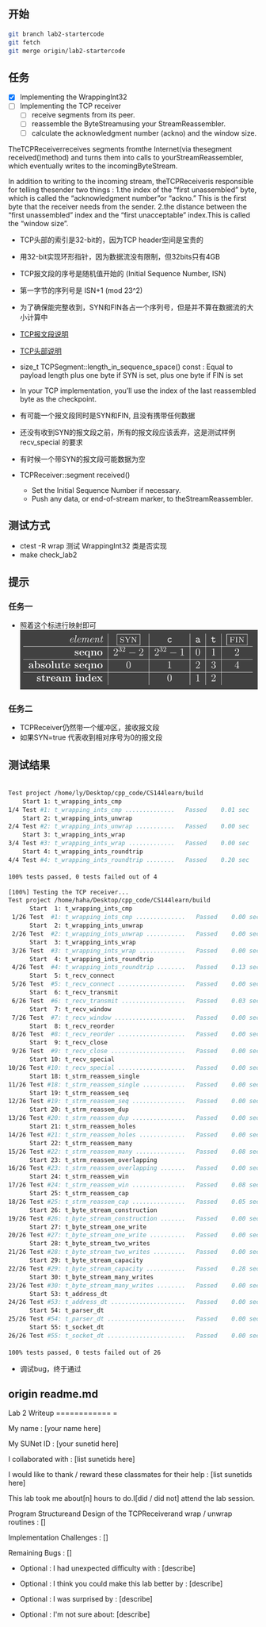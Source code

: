 ## 开始
```bash
git branch lab2-startercode
git fetch
git merge origin/lab2-startercode
```

## 任务
- [x] Implementing the WrappingInt32
- [ ] Implementing the TCP receiver
    - [ ] receive segments from its peer.
    - [ ] reassemble the ByteStreamusing your StreamReassembler.
    - [ ] calculate the acknowledgment number (ackno) and the window size.

TheTCPReceiverreceives segments fromthe Internet(via thesegment received()method) and turns them into calls to yourStreamReassembler, which eventually writes to the incomingByteStream.

In addition to writing to the incoming stream, theTCPReceiveris responsible for telling thesender two things :
1.the index of the “first unassembled” byte, which is called the “acknowledgment number”or “ackno.” This is the first byte that the receiver needs from the sender.
2.the distance between the “first unassembled” index and the “first unacceptable” index.This is called the “window size”.


* TCP头部的索引是32-bit的，因为TCP header空间是宝贵的
* 用32-bit实现环形指针，因为数据流没有限制，但32bits只有4GB
* TCP报文段的序号是随机值开始的 (Initial Sequence Number, ISN)
* 第一字节的序列号是 ISN+1 (mod 23^2)
* 为了确保能完整收到，SYN和FIN各占一个序列号，但是并不算在数据流的大小计算中

* [TCP报文段说明](https://cs144.github.io/doc/lab2/class_t_c_p_segment.html)
* [TCP头部说明](https://cs144.github.io/doc/lab2/struct_t_c_p_header.html)
* size_t TCPSegment::length_in_sequence_space() const : Equal to payload length plus one byte if SYN is set, plus one byte if FIN is set
*  In your TCP implementation, you’ll use the index of the last reassembled byte as the checkpoint.
* 有可能一个报文段同时是SYN和FIN, 且没有携带任何数据
* 还没有收到SYN的报文段之前，所有的报文段应该丢弃，这是测试样例 recv_special 的要求
* 有时候一个带SYN的报文段可能数据为空

* TCPReceiver::segment received()
    * Set the Initial Sequence Number if necessary.
    * Push any data, or end-of-stream marker, to theStreamReassembler.
## 测试方式
* ctest -R wrap 测试 WrappingInt32 类是否实现
* make check_lab2


## 提示
### 任务一
* 照着这个标进行映射即可
![](./pic/lab2_task1.png)

### 任务二
* TCPReceiver仍然带一个缓冲区，接收报文段
* 如果SYN=true 代表收到相对序号为0的报文段


## 测试结果
```bash

Test project /home/ly/Desktop/cpp_code/CS144learn/build
    Start 1: t_wrapping_ints_cmp
1/4 Test #1: t_wrapping_ints_cmp ..............   Passed    0.01 sec
    Start 2: t_wrapping_ints_unwrap
2/4 Test #2: t_wrapping_ints_unwrap ...........   Passed    0.00 sec
    Start 3: t_wrapping_ints_wrap
3/4 Test #3: t_wrapping_ints_wrap .............   Passed    0.00 sec
    Start 4: t_wrapping_ints_roundtrip
4/4 Test #4: t_wrapping_ints_roundtrip ........   Passed    0.20 sec

100% tests passed, 0 tests failed out of 4
```
```bash
[100%] Testing the TCP receiver...
Test project /home/haha/Desktop/cpp_code/CS144learn/build
      Start  1: t_wrapping_ints_cmp
 1/26 Test  #1: t_wrapping_ints_cmp ..............   Passed    0.00 sec
      Start  2: t_wrapping_ints_unwrap
 2/26 Test  #2: t_wrapping_ints_unwrap ...........   Passed    0.00 sec
      Start  3: t_wrapping_ints_wrap
 3/26 Test  #3: t_wrapping_ints_wrap .............   Passed    0.00 sec
      Start  4: t_wrapping_ints_roundtrip
 4/26 Test  #4: t_wrapping_ints_roundtrip ........   Passed    0.13 sec
      Start  5: t_recv_connect
 5/26 Test  #5: t_recv_connect ...................   Passed    0.00 sec
      Start  6: t_recv_transmit
 6/26 Test  #6: t_recv_transmit ..................   Passed    0.03 sec
      Start  7: t_recv_window
 7/26 Test  #7: t_recv_window ....................   Passed    0.00 sec
      Start  8: t_recv_reorder
 8/26 Test  #8: t_recv_reorder ...................   Passed    0.00 sec
      Start  9: t_recv_close
 9/26 Test  #9: t_recv_close .....................   Passed    0.00 sec
      Start 10: t_recv_special
10/26 Test #10: t_recv_special ...................   Passed    0.00 sec
      Start 18: t_strm_reassem_single
11/26 Test #18: t_strm_reassem_single ............   Passed    0.00 sec
      Start 19: t_strm_reassem_seq
12/26 Test #19: t_strm_reassem_seq ...............   Passed    0.00 sec
      Start 20: t_strm_reassem_dup
13/26 Test #20: t_strm_reassem_dup ...............   Passed    0.00 sec
      Start 21: t_strm_reassem_holes
14/26 Test #21: t_strm_reassem_holes .............   Passed    0.00 sec
      Start 22: t_strm_reassem_many
15/26 Test #22: t_strm_reassem_many ..............   Passed    0.08 sec
      Start 23: t_strm_reassem_overlapping
16/26 Test #23: t_strm_reassem_overlapping .......   Passed    0.00 sec
      Start 24: t_strm_reassem_win
17/26 Test #24: t_strm_reassem_win ...............   Passed    0.08 sec
      Start 25: t_strm_reassem_cap
18/26 Test #25: t_strm_reassem_cap ...............   Passed    0.05 sec
      Start 26: t_byte_stream_construction
19/26 Test #26: t_byte_stream_construction .......   Passed    0.00 sec
      Start 27: t_byte_stream_one_write
20/26 Test #27: t_byte_stream_one_write ..........   Passed    0.00 sec
      Start 28: t_byte_stream_two_writes
21/26 Test #28: t_byte_stream_two_writes .........   Passed    0.00 sec
      Start 29: t_byte_stream_capacity
22/26 Test #29: t_byte_stream_capacity ...........   Passed    0.28 sec
      Start 30: t_byte_stream_many_writes
23/26 Test #30: t_byte_stream_many_writes ........   Passed    0.00 sec
      Start 53: t_address_dt
24/26 Test #53: t_address_dt .....................   Passed    0.00 sec
      Start 54: t_parser_dt
25/26 Test #54: t_parser_dt ......................   Passed    0.00 sec
      Start 55: t_socket_dt
26/26 Test #55: t_socket_dt ......................   Passed    0.00 sec

100% tests passed, 0 tests failed out of 26
```
* 调试bug，终于通过

## origin readme.md
Lab 2 Writeup
============ =

My name : [your name here]

My SUNet ID : [your sunetid here]

I collaborated with : [list sunetids here]

I would like to thank / reward these classmates for their help : [list sunetids here]

This lab took me about[n] hours to do.I[did / did not] attend the lab session.

Program Structureand Design of the TCPReceiverand wrap / unwrap routines :
[]

Implementation Challenges :
[]

Remaining Bugs :
[]

- Optional : I had unexpected difficulty with : [describe]

- Optional : I think you could make this lab better by : [describe]

- Optional : I was surprised by : [describe]

- Optional : I'm not sure about: [describe]
